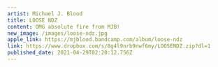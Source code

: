 ```yaml
---
artist: Michael J. Blood
title: LOOSE NDZ
content: OMG absolute fire from MJB!
new_image: /images/loose-ndz.jpg
apple_link: https://mjblood.bandcamp.com/album/loose-ndz
link: https://www.dropbox.com/s/8g4l9nrb9nwf6my/LOOSENDZ.zip?dl=1
published_date: 2021-04-29T02:20:12.756Z
---
```


